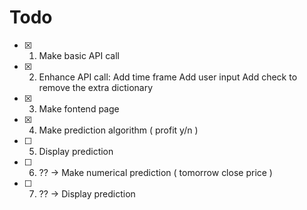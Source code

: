 # Todo

- [X] 1. Make basic API call

- [X] 2. Enhance API call:
     Add time frame
     Add user input
     Add check to remove the extra dictionary

- [X] 3. Make fontend page

- [X] 4. Make prediction algorithm ( profit y/n )

- [ ] 5. Display prediction

- [ ] 6. ?? -> Make numerical prediction ( tomorrow close price )

- [ ] 7. ?? -> Display prediction
